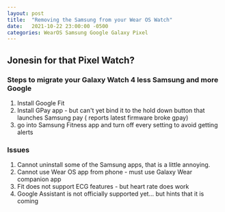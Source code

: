 ```yaml
---
layout: post
title:  "Removing the Samsung from your Wear OS Watch"
date:   2021-10-22 23:00:00 -0500
categories: WearOS Samsung Google Galaxy Pixel
---
```


## Jonesin for that Pixel Watch?

### Steps to migrate your Galaxy Watch 4 less Samsung and more Google

1. Install Google Fit
1. Install GPay app -  but can't yet bind it to the hold down button that launches Samsung pay ( reports latest firmware broke gpay)
1. go into Samsung Fitness app and turn off every setting to avoid getting alerts

### Issues
1. Cannot uninstall some of the Samsung apps, that is a little annoying.
1. Cannot use Wear OS app from phone - must use Galaxy Wear companion app
1. Fit does not support ECG features - but heart rate does work
1. Google Assistant is not officially supported yet... but hints that it is coming
